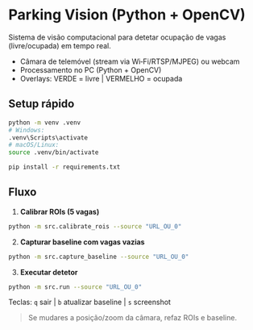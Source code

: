 # Parking Vision (Python + OpenCV)

Sistema de visão computacional para detetar ocupação de vagas (livre/ocupada) em tempo real.
- Câmara de telemóvel (stream via Wi‑Fi/RTSP/MJPEG) ou webcam
- Processamento no PC (Python + OpenCV)
- Overlays: VERDE = livre | VERMELHO = ocupada

## Setup rápido
```bash
python -m venv .venv
# Windows:
.venv\Scripts\activate
# macOS/Linux:
source .venv/bin/activate

pip install -r requirements.txt
```

## Fluxo
1) **Calibrar ROIs (5 vagas)**  
```bash
python -m src.calibrate_rois --source "URL_OU_0"
```
2) **Capturar baseline com vagas vazias**  
```bash
python -m src.capture_baseline --source "URL_OU_0"
```
3) **Executar detetor**  
```bash
python -m src.run --source "URL_OU_0"
```
Teclas: `q` sair | `b` atualizar baseline | `s` screenshot

> Se mudares a posição/zoom da câmara, refaz ROIs e baseline.